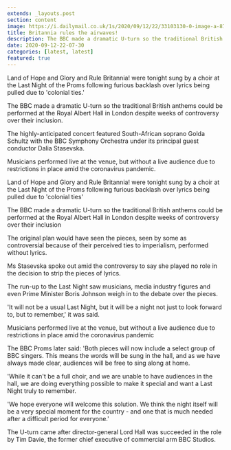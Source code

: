 ```yaml
---
extends: _layouts.post
section: content
image: https://i.dailymail.co.uk/1s/2020/09/12/22/33103130-0-image-a-87_1599944550304.jpg 
title: Britannia rules the airwaves! 
description: The BBC made a dramatic U-turn so the traditional British anthems could be performed at the Royal Albert Hall despite weeks of controversy over their inclusion. 
date: 2020-09-12-22-07-30 
categories: [latest, latest] 
featured: true 
--- 
```

Land of Hope and Glory and Rule Britannia! were tonight sung by a choir at the Last Night of the Proms following furious backlash over lyrics being pulled due to 'colonial ties.'

The BBC made a dramatic U-turn so the traditional British anthems could be performed at the Royal Albert Hall in London despite weeks of controversy over their inclusion.  

The highly-anticipated concert featured South-African soprano Golda Schultz with the BBC Symphony Orchestra under its principal guest conductor Dalia Stasevska.

Musicians performed live at the venue, but without a live audience due to restrictions in place amid the coronavirus pandemic.

Land of Hope and Glory and Rule Britannia! were tonight sung by a choir at the Last Night of the Proms following furious backlash over lyrics being pulled due to 'colonial ties'

The BBC made a dramatic U-turn so the traditional British anthems could be performed at the Royal Albert Hall in London despite weeks of controversy over their inclusion 

The original plan would have seen the pieces, seen by some as controversial because of their perceived ties to imperialism, performed without lyrics.

Ms Stasevska spoke out amid the controversy to say she played no role in the decision to strip the pieces of lyrics.

The run-up to the Last Night saw musicians, media industry figures and even Prime Minister Boris Johnson weigh in to the debate over the pieces.

'It will not be a usual Last Night, but it will be a night not just to look forward to, but to remember,' it was said.

Musicians performed live at the venue, but without a live audience due to restrictions in place amid the coronavirus pandemic

The BBC Proms later said: 'Both pieces will now include a select group of BBC singers. This means the words will be sung in the hall, and as we have always made clear, audiences will be free to sing along at home.

'While it can't be a full choir, and we are unable to have audiences in the hall, we are doing everything possible to make it special and want a Last Night truly to remember.

'We hope everyone will welcome this solution. We think the night itself will be a very special moment for the country - and one that is much needed after a difficult period for everyone.'

The U-turn came after director-general Lord Hall was succeeded in the role by Tim Davie, the former chief executive of commercial arm BBC Studios.

